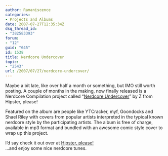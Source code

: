 ```yaml
---
author: Ramaniscence
categories:
- Projects and Albums
date: 2007-07-27T12:35:34Z
dsq_thread_id:
- "382583393"
forum:
- "12"
guid: "645"
id: 1538
title: Nerdcore Undercover
topic:
- "2543"
url: /2007/07/27/nerdcore-undercover/
---
```


Maybe a bit late, like over half a month or something, but IMO still worth posting. A couple of months in the making, now finally released is a Nerdcore Compilation project called &#8220;<a href="http://www.hipsterplease.com/2007/07/nerdcore-undercover.html" target="_blank">Nerdcore Undercover</a>&#8221; by Z from Hipster, please!

Featured on the album are people like YTCracker, myf, Goondocks and Shael Riley with covers from popular artists interpreted in the typical known nerdcore style by the participating artists. The album is free of charge, available in mp3 format and bundled with an awesome comic style cover to wrap up this project.

I&#8217;d say check it out over at <a href="http://www.hipsterplease.com/2007/07/nerdcore-undercover.html" target="_blank">Hipster, please!</a>  
&#8230;and enjoy some nice nerdcore tunes.